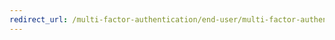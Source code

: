 ```yaml
---
redirect_url: /multi-factor-authentication/end-user/multi-factor-authentication-end-user-manage-settings
---
```


